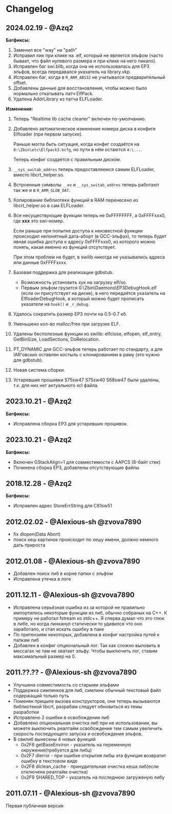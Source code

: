 # Changelog
## 2024.02.19 - @Azq2

**Багфиксы:**
1. Заменил все "way" на "path"
2. Исправил пик при клике на .elf, который не является эльфом (часто бывает, что файл нулевого размера и при клике на него пикало).
3. Исправлен баг swi.blib, когда она не использовалась для EP3 эльфов, всегда передавался указатель на library.vkp.
4. Исправлен баг, когда в `R_ARM_ABS32` не учитывался предварительный offset.
5. Добавлены данные для восстановления, чтобы можно было нормально откатывать патч ElfPack.
6. Удалена AddrLibrary из патча ELFLoader.

**Изменения:**
1. Теперь "Realtime lib cache cleaner" включен по-умолчанию.
2. Добавлено автоматическое изменение номера диска в конфиге Elfloader (при первом запуске).
  
   Раньше могла быть ситуация, когда конфиг создаётся на `0:\Zbin\etc\Elfpack3.bcfg`, но пути в нём остаются `4:\...`.
  
   Теперь конфиг создаётся с правильным диском.
3. `__sys_switab_addres` теперь предоставляемся самим ELFLoader, вместо libcrt_helper.so.
4. Встроенные символы `__ex` и `__sys_switab_addres` теперь работают так же и в `R_ARM_GLOB_DAT`.
5. Копирование библиотеки функций в RAM перенесено из libcrt_helper.so в сам ELFLoader.
6. Все несуществующие функции теперь не 0xFFFFFFFF, а 0xFFFFxxx0, где **xxx** это swi-номер.
   
   Если раньше при попытке доступа к неизвестной функции происходил непонятный дата-аборт (в GCC-эльфах), то теперь будет явная ошибка доступа к адресу 0xFFFFxxx0, из которого можно понять, какая именно из функций отсутствует.
   
   При этом проблем не будет, в swilib никогда не указывались адреса или данные 0xFFFFxxxx.
7. Базовая поддержка для реализации gdbstub.
   - Возможность установить хук на загрузку elf/so.
   - Первым эльфом грузится 0:\Zbin\Daemons\EP3DebugHook.elf (если он присутствует на диске), в него передаётся указатель на ElfloaderDebugHook, в который можно будет прописать указатели на `hook()` и `_r_debug`.

8. Удалось сократить размер EP3 почти на 0.5-0.7 кб.
9. Уменьшено кол-во malloc/free при загрузке ELF.
10. Удалены бесполезные функции из swilib: elfclose, elfopen, elf_entry, GetBinSize, LoadSections, DoRelocation.
11. PT_DYNAMIC для GCC-эльфов теперь работает по стандарту, а для IAR'овских оставлен костыль с клонированием в раму (это нужно для gdbstub).
12. Новая система сборки.
13. Устаревшие прошивки S75sw47 S75sw40 S68sw47 были удалены, т.к. для них нет актуального xcl файла.

## 2023.10.21 - @Azq2

**Багфиксы:**
- Исправлена сборка EP3 для устаревших прошивок.

## 2023.10.21 - @Azq2

**Багфиксы:**
- Включен GStackAlign=1 для совместимости с AAPCS (8-байт стек)
- Починена сборка EP3, добавлены отсутствующие файлы

## 2018.12.28 - @Azq2

**Багфиксы:**
- Исправлен адрес StoreErrString для C81sw51

## 2012.02.02 - @Alexious-sh @zvova7890

- fix dlopen(Data Abort)
- поиск кеш картинок происходит по хешу имени, должно немного дать прироста

## 2012.01.08 - @Alexious-sh @zvova7890

- Добавлен поиск либ в корне папки с эльфом
- Исправлена утечка в логе

## 2011.12.11 - @Alexious-sh @zvova7890

- Исправлена серьёзная ошибка из за которой не правильно импортились некоторые функции из либ, обычно собраных на С++. К примеру не работал fstream из stdc++. Я сперва думал что это глюк в либе, но когда линканул статически то удивился что оно заработало, и стал искать ошибку в паке
- По притензиям некоторых, добавлена в конфиг настройка путей к папкам либ
- Добавлен в конфиг опциональный лог. Так как сложно выловить в мессагах че там не хватает эльфу. Чтобы выключить лог, ставим максимальный размер на 0.

## 2011.??.?? - @Alexious-sh @zvova7890

- Улучшена совместимость со старыми эльфами
- Поддержка симлинков для либ, симлинк обычный текстовый файл содержащий только путь
- Поменян прицыпе вызова конструкторов, они теперь вызываются библиотекой libcrt, разрабам следует обновиться из темы разработки
- Исправлено 2 ошибки в освобождении либ
- Добавлено опциональная очистка либ при не использовании, вы можете выключить реалтайм освобождение тем самым увеличить скорость последующего запуска и освобождения эльфов.
- В свилиб вынесены 4 новых функций
	- 0x2F6 getBaseEnviron - указатель на переменную окружения(требуется для либц)
	- 0x2F7 dlerror        - при ошибке открытия либы эта функция возвратит ошибку в текстовом виде
	- 0x2F8 dlclean_cache  - принудительная очистка кеша либ(если отключена реалтайм очистка)
	- 0x2F9 SHARED_TOP     - указатель на последнюю загруженую либу

## 2011.07.11 - @Alexious-sh @zvova7890

Первая публичная версия
